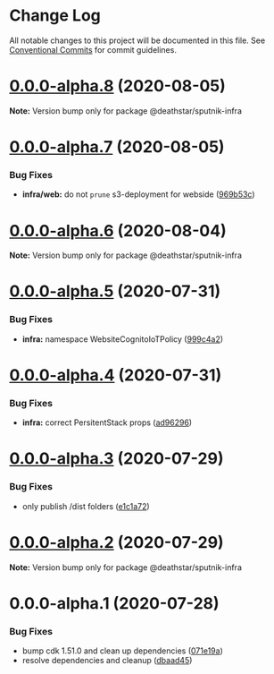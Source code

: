 # Change Log

All notable changes to this project will be documented in this file.
See [Conventional Commits](https://conventionalcommits.org) for commit guidelines.

# [0.0.0-alpha.8](https://git-codecommit.us-west-2.amazonaws.com/v1/repos/Deathstar/compare/@deathstar/sputnik-infra@0.0.0-alpha.7...@deathstar/sputnik-infra@0.0.0-alpha.8) (2020-08-05)

**Note:** Version bump only for package @deathstar/sputnik-infra





# [0.0.0-alpha.7](https://git-codecommit.us-west-2.amazonaws.com/v1/repos/Deathstar/compare/@deathstar/sputnik-infra@0.0.0-alpha.5...@deathstar/sputnik-infra@0.0.0-alpha.7) (2020-08-05)


### Bug Fixes

* **infra/web:** do not `prune` s3-deployment for webside ([969b53c](https://git-codecommit.us-west-2.amazonaws.com/v1/repos/Deathstar/commits/969b53c048dbaec950bb030ce415ef8a30c9bd81))





# [0.0.0-alpha.6](https://git-codecommit.us-west-2.amazonaws.com/v1/repos/Deathstar/compare/@deathstar/sputnik-infra@0.0.0-alpha.5...@deathstar/sputnik-infra@0.0.0-alpha.6) (2020-08-04)

**Note:** Version bump only for package @deathstar/sputnik-infra





# [0.0.0-alpha.5](https://git-codecommit.us-west-2.amazonaws.com/v1/repos/Deathstar/compare/@deathstar/sputnik-infra@0.0.0-alpha.4...@deathstar/sputnik-infra@0.0.0-alpha.5) (2020-07-31)


### Bug Fixes

* **infra:** namespace WebsiteCognitoIoTPolicy ([999c4a2](https://git-codecommit.us-west-2.amazonaws.com/v1/repos/Deathstar/commits/999c4a256f5e51e106af46eda0ce751fcaa2df7b))





# [0.0.0-alpha.4](https://git-codecommit.us-west-2.amazonaws.com/v1/repos/Deathstar/compare/@deathstar/sputnik-infra@0.0.0-alpha.3...@deathstar/sputnik-infra@0.0.0-alpha.4) (2020-07-31)


### Bug Fixes

* **infra:** correct PersitentStack props ([ad96296](https://git-codecommit.us-west-2.amazonaws.com/v1/repos/Deathstar/commits/ad96296acd38c5a73aa3d274c7ee4ee74434fdbb))





# [0.0.0-alpha.3](https://git-codecommit.us-west-2.amazonaws.com/v1/repos/Deathstar/compare/@deathstar/sputnik-infra@0.0.0-alpha.2...@deathstar/sputnik-infra@0.0.0-alpha.3) (2020-07-29)


### Bug Fixes

* only publish /dist folders ([e1c1a72](https://git-codecommit.us-west-2.amazonaws.com/v1/repos/Deathstar/commits/e1c1a720af88f336cccd7860e66636f636465fea))





# [0.0.0-alpha.2](https://git-codecommit.us-west-2.amazonaws.com/v1/repos/Deathstar/compare/@deathstar/sputnik-infra@0.0.0-alpha.1...@deathstar/sputnik-infra@0.0.0-alpha.2) (2020-07-29)

**Note:** Version bump only for package @deathstar/sputnik-infra





# 0.0.0-alpha.1 (2020-07-28)


### Bug Fixes

* bump cdk 1.51.0 and clean up dependencies ([071e19a](https://git-codecommit.us-west-2.amazonaws.com/v1/repos/Deathstar/commits/071e19a615f489813cd064bb253dcd0ac34faff0))
* resolve dependencies and cleanup ([dbaad45](https://git-codecommit.us-west-2.amazonaws.com/v1/repos/Deathstar/commits/dbaad4561a93bfaf50b7246fd5a048912059df4f))
